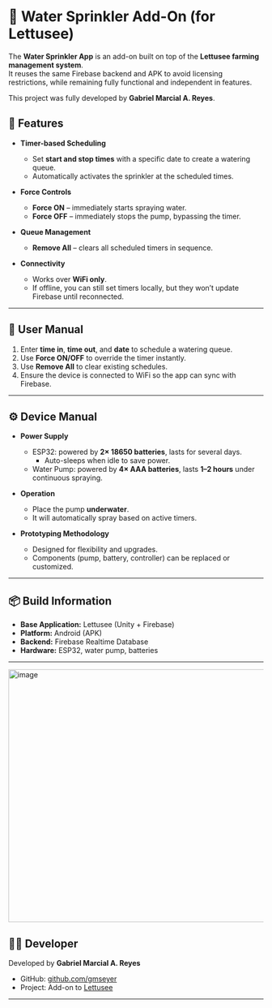 # 🌱 Water Sprinkler Add-On (for Lettusee)

The **Water Sprinkler App** is an add-on built on top of the **Lettusee farming management system**.  
It reuses the same Firebase backend and APK to avoid licensing restrictions, while remaining fully functional and independent in features.  

This project was fully developed by **Gabriel Marcial A. Reyes**.


## 🚀 Features

- **Timer-based Scheduling**  
  - Set **start and stop times** with a specific date to create a watering queue.  
  - Automatically activates the sprinkler at the scheduled times.

- **Force Controls**  
  - **Force ON** – immediately starts spraying water.  
  - **Force OFF** – immediately stops the pump, bypassing the timer.  

- **Queue Management**  
  - **Remove All** – clears all scheduled timers in sequence.  

- **Connectivity**  
  - Works over **WiFi only**.  
  - If offline, you can still set timers locally, but they won’t update Firebase until reconnected.

---

## 📱 User Manual

1. Enter **time in**, **time out**, and **date** to schedule a watering queue.  
2. Use **Force ON/OFF** to override the timer instantly.  
3. Use **Remove All** to clear existing schedules.  
4. Ensure the device is connected to WiFi so the app can sync with Firebase.  

---

## ⚙️ Device Manual

- **Power Supply**  
  - ESP32: powered by **2× 18650 batteries**, lasts for several days.  
    - Auto-sleeps when idle to save power.  
  - Water Pump: powered by **4× AAA batteries**, lasts **1–2 hours** under continuous spraying.  

- **Operation**  
  - Place the pump **underwater**.  
  - It will automatically spray based on active timers.  

- **Prototyping Methodology**  
  - Designed for flexibility and upgrades.  
  - Components (pump, battery, controller) can be replaced or customized.  

---

## 📦 Build Information

- **Base Application:** Lettusee (Unity + Firebase)  
- **Platform:** Android (APK)  
- **Backend:** Firebase Realtime Database  
- **Hardware:** ESP32, water pump, batteries  

---
<img width="789" height="498" alt="image" src="https://github.com/user-attachments/assets/92cff907-e00b-4fde-b243-2f41cbdd5726" />

## 👨‍💻 Developer

Developed by **Gabriel Marcial A. Reyes**  
- GitHub: [github.com/gmseyer](https://github.com/gmseyer)  
- Project: Add-on to [Lettusee](https://github.com/gmseyer/lettusee)  

---
